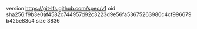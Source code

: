 version https://git-lfs.github.com/spec/v1
oid sha256:f9b3e0af4582c744957d92c3223d9e56fa53675263980c4cf996679b425e83c4
size 3836
